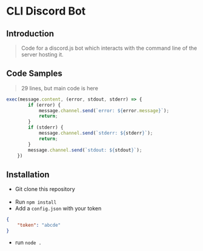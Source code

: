 # CLI Discord Bot

## Introduction

> Code for a discord.js bot which interacts with the command line of the server hosting it.

## Code Samples

> 29 lines, but main code is here
```js
exec(message.content, (error, stdout, stderr) => {
        if (error) {
            message.channel.send(`error: ${error.message}`);
            return;
        }
        if (stderr) {
            message.channel.send(`stderr: ${stderr}`);
            return;
        }
        message.channel.send(`stdout: ${stdout}`);
    })
```

## Installation

- Git clone this repository<br><br>
- Run `npm install`
- Add a `config.json` with your  token
```json
{
    "token": "abcde"
}
```
- run `node .`